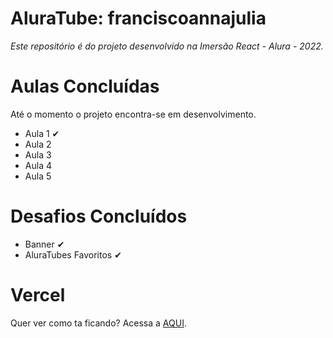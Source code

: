 # AluraTube: franciscoannajulia

<i>Este repositório é do projeto desenvolvido na Imersão React - Alura - 2022.</i>

# Aulas Concluídas
Até o momento o projeto encontra-se em desenvolvimento.
- Aula 1 ✔
- Aula 2
- Aula 3
- Aula 4
- Aula 5

# Desafios Concluídos
- Banner ✔
- AluraTubes Favoritos ✔

# Vercel
Quer ver como ta ficando? Acessa a <a href="https://aluratube-franciscoannajulia.vercel.app/">AQUI</a>.
